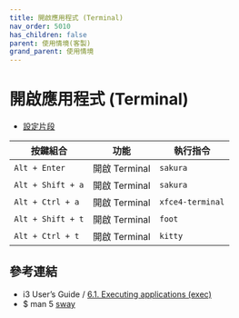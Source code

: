 ```yaml
---
title: 開啟應用程式 (Terminal)
nav_order: 5010
has_children: false
parent: 使用情境(客製)
grand_parent: 使用情境
---
```



# 開啟應用程式 (Terminal)

* [設定片段](https://github.com/samwhelp/note-about-ubuntu-sway/blob/gh-pages/_demo/adjustment/ubuntu-sway/full/ubuntu-sway/config/sway/section/common/keybind/sway-keybind-main/keybind.m/Application/Terminal.conf)


| 按鍵組合           | 功能         | 執行指令         |
| ----------------- | ------------- | ---------------- |
| `Alt + Enter`     | 開啟 Terminal | `sakura`         |
| `Alt + Shift + a` | 開啟 Terminal | `sakura`         |
| `Alt + Ctrl + a`  | 開啟 Terminal | `xfce4-terminal` |
| `Alt + Shift + t` | 開啟 Terminal | `foot`          |
| `Alt + Ctrl + t`  | 開啟 Terminal | `kitty`          |


## 參考連結

* i3 User’s Guide / [6.1. Executing applications (exec)](https://i3wm.org/docs/userguide.html#exec)
* $ man 5 [sway](https://manpages.ubuntu.com/manpages/jammy/en/man5/sway.5.html)
